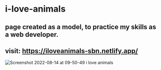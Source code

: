 # i-love-animals
page created as a model, to practice my skills as a web developer.
-----------------------------------------------------------------------------------------------------------
visit: https://iloveanimals-sbn.netlify.app/
-----------------------------------------------------------------------------------------------------------
![Screenshot 2022-08-14 at 09-50-49 i love animals](https://user-images.githubusercontent.com/107477446/184540150-7ce354ed-b36c-412f-8c4e-658458c5c7f4.png)
